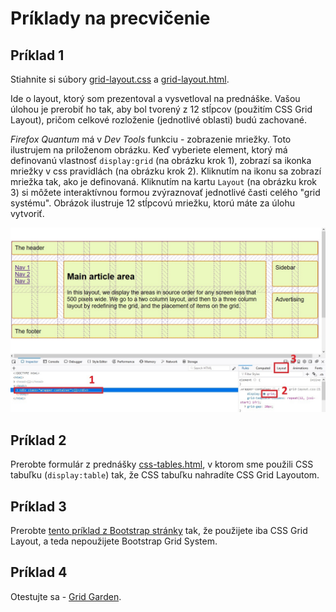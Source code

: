 # Príklady na precvičenie

  

## Príklad 1

  

Stiahnite si súbory [grid-layout.css](zdroje/grid-layout.css) a [grid-layout.html](zdroje/grid-layout.html).

Ide o layout, ktorý som prezentoval a vysvetloval na prednáške. Vašou úlohou je prerobiť ho tak, aby bol tvorený z 12 stĺpcov (použitím CSS Grid Layout), pričom celkové rozloženie (jednotlivé oblasti) budú zachované.

  

*Firefox Quantum* má v *Dev Tools* funkciu - zobrazenie mriežky. Toto ilustrujem na priloženom obrázku. Keď vyberiete element, ktorý má definovanú vlastnosť `display:grid` (na obrázku krok 1), zobrazí sa ikonka mriežky v css pravidlách (na obrázku krok 2). Kliknutím na ikonu sa zobrazí mriežka tak, ako je definovaná. Kliknutím na kartu `Layout` (na obrázku krok 3) si môžete interaktívnou formou zvýraznovať jednotlivé časti celého "grid systému". Obrázok ilustruje 12 stĺpcovú mriežku, ktorú máte za úlohu vytvoriť.

  

![Ilustrácia mriežky - 12 stĺpcov](zdroje/grid-layout-12r.jpg  "Ilustrácia mriežky - 12 stĺpcov")

  

## Príklad 2

Prerobte formulár z prednášky [css-tables.html](zdroje/css-tables.html), v ktorom sme použili CSS tabuľku (`display:table`) tak, že CSS tabuľku nahradíte CSS Grid Layoutom.

  

## Príklad 3

Prerobte [tento príklad z Bootstrap stránky](http://v4-alpha.getbootstrap.com/examples/offcanvas/) tak, že použijete iba CSS Grid Layout, a teda nepoužijete Bootstrap Grid System.

  

## Príklad 4

Otestujte sa - [Grid Garden](https://cssgridgarden.com/).